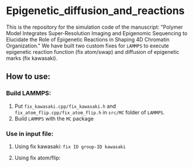 # Epigenetic_diffusion_and_reactions

This is the repository for the simulation code of the manuscript: "Polymer Model Integrates Super-Resolution Imaging and Epigenomic Sequencing to Elucidate the Role of Epigenetic Reactions in Shaping 4D Chromatin Organization." We have built two custom fixes for `LAMMPS` to execute epigenetic reaction function (fix atom/swap) and diffusion of epigenetic marks (fix kawasaki). 

## How to use:

### Build LAMMPS:

1. Put `fix_kawasaki.cpp/fix_kawasaki.h` and `fix_atom_flip.cpp/fix_atom_flip.h` in `src/MC` folder of `LAMMPS`.
2. Build `LAMMPS` with the `MC` package

### Use in input file:

1. Using fix kawasaki:
`fix ID group-ID kawasaki`

3. Using fix atom/flip:
